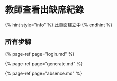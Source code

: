 # 教師查看出缺席紀錄

{% hint style="info" %}
此頁面建立中
{% endhint %}

## 所有步驟

{% page-ref page="login.md" %}

{% page-ref page="generate.md" %}

{% page-ref page="absence.md" %}

